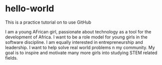 # hello-world
This is a practice tutorial on to use GitHub

I am a young AFrican girl, passionate about technology as a tool for the development of Africa. I want to be a role model for young girls in the software discipline.
I am equally interested in entrepreneurship and leadership. I want to help solve real world problems n my community.
My goal is to inspire and motivate many more girls into studying STEM related fields.
